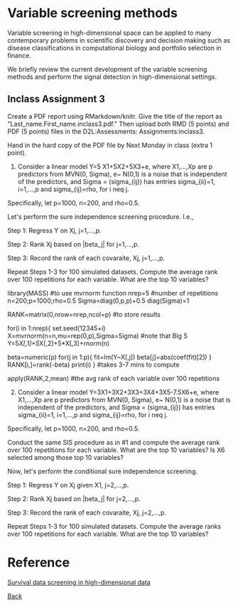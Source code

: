 # Variable screening methods


Variable screening in high-dimensional space can be applied to many contemporary problems in scientific discovery and decision making such as disease classifications in computational biology and portfolio selection in finance.

We briefly review the current development of the variable screening methods and perform the signal detection in high-dimensional settings.



## Inclass Assignment 3 
Create a PDF report using RMarkdown/knitr. Give the title of the report as "Last_name.First_name.inclass3.pdf." Then upload both RMD (5 points) and PDF (5 points) files in the D2L:Assessments: Assignments:inclass3.

Hand in the hard copy of the PDF file by Next Monday in class (extra 1 point).

1. Consider a linear model
Y=5 X1+5X2+5X3+e,
where X1,...,Xp are p predictors from MVN(0, Sigma), e~ N(0,1)
is a noise that is independent of the predictors, and
 Sigma = (sigma_{ij}) has entries sigma_{ii}=1, i=1,...,p and sigma_{ij}=rho, for i neq j.

Specifically, let p=1000, n=200, and rho=0.5. 

Let's perform the sure independence screening procedure. I.e.,

Step 1: Regress Y on Xj, j=1,...,p.

Step 2: Rank Xj based on |beta_j| for j=1,...,p. 

Step 3: Record the rank of each covaraite, Xj, j=1,...,p. 

Repeat Steps 1-3 for 100 simulated datasets. Compute the average rank over 100 repetitions for each variable. What are the top 10 variables? 


library(MASS) #to use mvrnorm function
nrep=5 #number of repetitions
n=200;p=1000;rho=0.5
Sigma=diag(0,p,p)+0.5
diag(Sigma)=1

RANK=matrix(0,nrow=nrep,ncol=p) #to store results

for(i in 1:nrep){
set.seed(12345+i)
X=mvrnorm(n=n,mu=rep(0,p),Sigma=Sigma) #note that Big S
Y=5*X[,1]+5*X[,2]+5*X[,3]+rnorm(n)

beta=numeric(p)
for(j in 1:p){
fit=lm(Y~X[,j])
beta[j]=abs(coef(fit)[2])
}
RANK[i,]=rank(-beta) 
print(i)
}
#takes 3-7 mins to compute

apply(RANK,2,mean) #the avg rank of each variable over 100 repetitions


2.  Consider a linear model Y=3X1+3X2+3X3+3X4+3X5-7.5X6+e,
where X1,...,Xp are p predictors from MVN(0, Sigma), e~ N(0,1)
is a noise that is independent of the predictors, and 
 Sigma = (sigma_{ij}) has entries
sigma_{ii}=1, i=1,...,p and sigma_{ij}=rho, for i neq j.

Specifically, let p=1000, n=200, and rho=0.5. 

Conduct the same SIS procedure as in #1 and compute the average rank over 100 repetitions for each variable. What are the top 10 variables? 
Is X6 selected among those top 10 variables?

Now, let's perform the conditional sure independence screening. 

Step 1: Regress Y on Xj given X1, j=2,...,p.

Step 2: Rank Xj based on |beta_j| for j=2,...,p. 

Step 3: Record the rank of each covaraite, Xj, j=2,...,p. 

Repeat Steps 1-3 for 100 simulated datasets. Compute the average ranks over 100 repetitions for each variable. What are the top 10 variables? 

# Reference
[Survival data screening in high-dimensional data](https://github.com/younghhk/software)

[Back](https://github.com/gdlc/STAT_COMP/)

